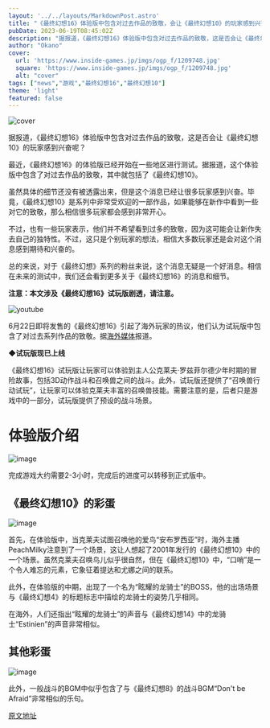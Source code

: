 ```yaml
---
layout: '../../layouts/MarkdownPost.astro'
title: "《最终幻想16》体验版中包含对过去作品的致敬，会让《最终幻想10》的玩家感到兴奋吗？"
pubDate: 2023-06-19T08:45:02Z
description: "据报道，《最终幻想16》体验版中包含对过去作品的致敬，这是否会让《最终幻想10》的玩家感到兴奋呢？"
author: "Okano"
cover:
  url: 'https://www.inside-games.jp/imgs/ogp_f/1209748.jpg'
  square: 'https://www.inside-games.jp/imgs/ogp_f/1209748.jpg'
  alt: "cover"
tags: ["news","游戏","最终幻想16","最终幻想10"]
theme: 'light'
featured: false
---
```


![cover](https://www.inside-games.jp/imgs/ogp_f/1209748.jpg)

据报道，《最终幻想16》体验版中包含对过去作品的致敬，这是否会让《最终幻想10》的玩家感到兴奋呢？

最近，《最终幻想16》的体验版已经开始在一些地区进行测试。据报道，这个体验版中包含了对过去作品的致敬，其中就包括了《最终幻想10》。

虽然具体的细节还没有被透露出来，但是这个消息已经让很多玩家感到兴奋。毕竟，《最终幻想10》是系列中非常受欢迎的一部作品，如果能够在新作中看到一些对它的致敬，那么相信很多玩家都会感到非常开心。

不过，也有一些玩家表示，他们并不希望看到过多的致敬，因为这可能会让新作失去自己的独特性。不过，这只是个别玩家的想法，相信大多数玩家还是会对这个消息感到期待和兴奋的。

总的来说，对于《最终幻想》系列的粉丝来说，这个消息无疑是一个好消息。相信在未来的测试中，我们还会看到更多关于《最终幻想16》的消息和细节。

**注意：本文涉及《最终幻想16》试玩版剧透，请注意。**

![youtube](https://www.youtube.com/embed/m-mf8K7f45o?rel=0)

6月22日即将发售的《最终幻想16》引起了海外玩家的热议，他们认为试玩版中包含了对过去系列作品的致敬。据<a target="_blank" rel="noopener noreferrer nofollow" href="https://www.gamesradar.com/the-final-fantasy-16-demo-throws-up-all-sorts-of-subtle-references-to-the-series-past/">海外媒体</a>报道。

**◆试玩版现已上线**

《最终幻想16》试玩版让玩家可以体验到主人公克莱夫·罗兹菲尔德少年时期的冒险故事，包括3D动作战斗和召唤兽之间的战斗。此外，试玩版还提供了“召唤兽行动试玩”，让玩家可以体验克莱夫丰富的召唤兽技能。需要注意的是，后者只是游戏中的一部分，试玩版提供了预设的战斗场景。
# 体验版介绍

![image](https://www.inside-games.jp/imgs/zoom/1209743.png)

完成游戏大约需要2-3小时，完成后的进度可以转移到正式版中。

## 《最终幻想10》的彩蛋

![image](https://www.inside-games.jp/imgs/zoom/1209746.jpg)

首先，在体验版中，当克莱夫试图召唤他的爱鸟“安布罗西亚”时，海外主播PeachMilky注意到了一个场景，这让人想起了2001年发行的《最终幻想10》中的一个场景。虽然克莱夫召唤鸟儿似乎很自然，但在《最终幻想10》中，“口哨”是一个令人难忘的元素，它象征着提达和尤娜之间的联系。

此外，在体验版的中期，出现了一个名为“眩耀的龙骑士”的BOSS，他的出场场景与《最终幻想4》的标题标志中描绘的龙骑士的姿势几乎相同。

在海外，人们还指出“眩耀的龙骑士”的声音与《最终幻想14》中的龙骑士“Estinien”的声音非常相似。

## 其他彩蛋

![image](https://www.inside-games.jp/imgs/zoom/1209745.png)

此外，一般战斗的BGM中似乎包含了与《最终幻想8》的战斗BGM“Don't be Afraid”非常相似的乐句。

  [原文地址](https://www.inside-games.jp/article/2023/06/19/146648.html)